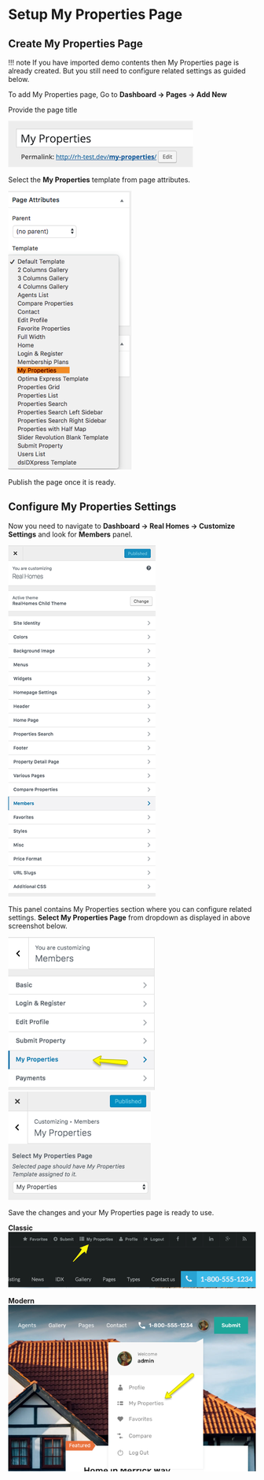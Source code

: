 # Setup My Properties Page

## Create My Properties Page
!!! note
    If you have imported demo contents then My Properties page is already created. But you still need to configure related settings as guided below.

To add My Properties page, Go to **Dashboard → Pages → Add New**

Provide the page title
 
![Real Homes Documentation](images/member-pages/my-properties-title.png)

Select the **My Properties** template from page attributes.

![Real Homes Documentation](images/member-pages/my-properties-template.png)

Publish the page once it is ready.

## Configure My Properties Settings

Now you need to navigate to **Dashboard → Real Homes → Customize Settings** and look for **Members** panel. 

![Real Homes Documentation](images/member-pages/members-customizer.png)

This panel contains My Properties section where you can configure related settings. **Select My Properties Page** from dropdown as displayed in above screenshot below.

![Real Homes Documentation](images/member-pages/my-properties-panel.png) ![Real Homes Documentation](images/member-pages/my-properties-customizer-settings.png)

Save the changes and your My Properties page is ready to use.

**Classic**
![Real Homes Documentation](images/member-pages/my-properties-front-end.png)

**Modern** </br>
![Real Homes Documentation](images/member-pages/my-properties-front-end-mod.png)
